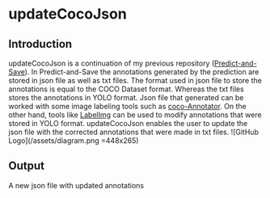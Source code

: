 # updateCocoJson
## Introduction
updateCocoJson is a continuation of my previous repository ([Predict-and-Save](https://github.com/zukhri2106/Predict-and-Save.git)). In Predict-and-Save the annotations generated by the prediction are stored in json file as well as txt files. The format used in json file to store the annotations is equal to the COCO Dataset format. Whereas the txt files stores the annotations in YOLO format. Json file that generated can be worked with some image labeling tools such as [coco-Annotator](https://github.com/jsbroks/coco-annotator.git). On the other hand, tools like [LabelImg](https://github.com/tzutalin/labelImg) can be used to modify annotations that were stored in YOLO format. updateCocoJson enables the user to update the json file with the corrected annotations that were made in txt files.
![GitHub Logo](/assets/diagram.png =448x265)

## Output
A new json file with updated annotations
